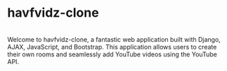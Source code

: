 # havfvidz-clone
<br>
Welcome to havfvidz-clone, a fantastic web application built with Django, AJAX, JavaScript, and Bootstrap. This application allows users to create their own rooms and seamlessly add YouTube videos using the YouTube API.
